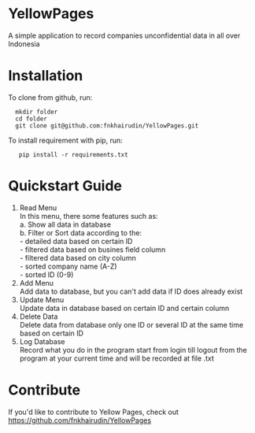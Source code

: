 # YellowPages
A simple application to record companies unconfidential data in all over Indonesia

# Installation
To clone from github, run:

      mkdir folder
      cd folder
      git clone git@github.com:fnkhairudin/YellowPages.git

To install requirement with pip, run:
  
       pip install -r requirements.txt
  
# Quickstart Guide
1. Read Menu
       <br>In this menu, there some features such as:
       <br>a. Show all data in database
       <br>b. Filter or Sort data according to the:
            <br>  - detailed data based on certain ID
            <br>  - filtered data based on busines field column
            <br>  - filtered data based on city column
            <br>  - sorted company name (A-Z)
            <br>  - sorted ID (0-9)
2. Add Menu
        <br>Add data to database, but you can't add data if ID does already exist
3. Update Menu
        <br>Update data in database based on certain ID and certain column
4. Delete Data
        <br>Delete data from database only one ID or several ID at the same time based on certain ID
5. Log Database
        <br>Record what you do in the program start from login till logout from the program at your current time and will be recorded at file .txt

# Contribute
If you'd like to contribute to Yellow Pages, check out https://github.com/fnkhairudin/YellowPages
